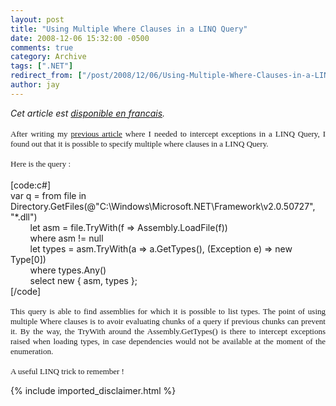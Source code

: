 ```yaml
---
layout: post
title: "Using Multiple Where Clauses in a LINQ Query"
date: 2008-12-06 15:32:00 -0500
comments: true
category: Archive
tags: [".NET"]
redirect_from: ["/post/2008/12/06/Using-Multiple-Where-Clauses-in-a-LINQ-Query.aspx", "/post/2008/12/06/using-multiple-where-clauses-in-a-linq-query.aspx"]
author: jay
---
```

<!-- more -->
<div align="justify">
<em>Cet article est <a href="http://blogs.codes-sources.com/jay/archive/2008/12/06/utiliser-plusieurs-clauses-where-dans-une-requete-linq.aspx" target="_blank" title="Utiliser plusieurs clauses Where dans une requ&ecirc;te LINQ - Jerome Laban">disponible en francais</a>.</em> <br />
</div>
<div align="justify">
&nbsp;
</div>
<div align="justify">
<font face="trebuchet ms,geneva" size="2">After writing my <a href="http://jaylee.org/post/2008/12/fsharp-TryWith-Maybe-and-Umbrella.aspx" target="_blank" title="F#, TryWith, Maybe and Umbrella - Jerome Laban">previous article</a> where I needed to intercept exceptions in a LINQ Query, I found out that it is possible to specify multiple where clauses in a LINQ Query.</font>
</div>
<div align="justify">
<font face="trebuchet ms,geneva" size="2"><br />
Here is the query :<br />
</font>
</div>
<br />
[code:c#]<br />
var q = from file in Directory.GetFiles(@&quot;C:\Windows\Microsoft.NET\Framework\v2.0.50727&quot;, &quot;*.dll&quot;)<br />
&nbsp;&nbsp;&nbsp;&nbsp;&nbsp;&nbsp;&nbsp;                    let asm = file.TryWith(f =&gt; Assembly.LoadFile(f))<br />
&nbsp;&nbsp;&nbsp;&nbsp;&nbsp;&nbsp;&nbsp;                    where asm != null<br />
&nbsp;&nbsp;&nbsp;&nbsp;&nbsp;&nbsp;&nbsp;                    let types = asm.TryWith(a =&gt; a.GetTypes(), (Exception e) =&gt; new Type[0])<br />
&nbsp;&nbsp;&nbsp;&nbsp;&nbsp;&nbsp;&nbsp; where types.Any()<br />
&nbsp;&nbsp;&nbsp;&nbsp;&nbsp;&nbsp;&nbsp;                    select new { asm, types };<br />
[/code]<br />
<font face="trebuchet ms,geneva" size="2"><br />
</font>
<div align="justify">
<font face="trebuchet ms,geneva" size="2">This query is able to find assemblies for which it is possible to list types. The point of using multiple Where clauses is to avoir evaluating chunks of a query if previous chunks can prevent it. By the way, the TryWith around the Assembly.GetTypes() is there to intercept exceptions raised when loading types, in case dependencies would not be available at the moment of the enumeration.</font>
</div>
<div align="justify">
<font face="trebuchet ms,geneva" size="2"><br />
A useful LINQ trick to remember !</font>
</div>

{% include imported_disclaimer.html %}
